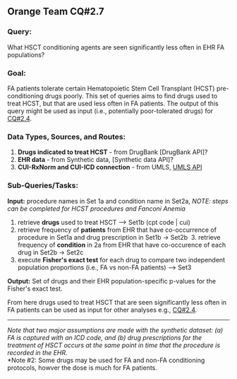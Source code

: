 ## Orange Team CQ#2.7

### Query: 
What HSCT conditioning agents are seen significantly less often in EHR FA populations?
  
### Goal:
FA patients tolerate certain Hematopoietic Stem Cell Transplant (HCST) pre-conditioning drugs poorly. This set of queries aims to find drugs used to treat HCST, but that are used less often in FA patients. The output of this query might be used as input (i.e., potentially poor-tolerated drugs) for [CQ#2.4](https://github.com/NCATS-Tangerine/cq-notebooks/tree/master/Orange_Demonstrator_2_CQs/OrangeQ2.4_Drug_Gene_Pathway).
  
### Data Types, Sources, and Routes:
1. **Drugs indicated to treat HCST** - from DrugBank [DrugBank API]?
2. **EHR data** - from Synthetic data, [Synthetic data API]? 
3. **CUI-RxNorm and CUI-ICD connection** - from UMLS, [UMLS API](https://documentation.uts.nlm.nih.gov/rest/home.html)
  
### Sub-Queries/Tasks:
   
**Input:** procedure names in Set 1a and condition name in Set2a, *NOTE: steps can be completed for HCST procedures and Fanconi Anemia*

  1. retrieve **drugs** used to treat HSCT --> Set1b (cpt code | cui)
  2. retrieve frequency of **patients** from EHR that have co-occurrence of procedure in Set1a and drug prescription in Set1b -> Set2b 
  3. retrieve frequency of **condition** in 2a from EHR that have co-occurence of each drug in Set2b -> Set2c
  4. execute **Fisher's exact test** for each drug to compare two independent population proportions (i.e., FA vs non-FA patients) --> Set3

**Output:** Set of drugs and their EHR population-specific p-values for the Fisher's exact test.
  
From here drugs used to treat HSCT that are seen significantly less often in FA patients can be used as input for other analyses e.g., [CQ#2.4](https://github.com/NCATS-Tangerine/cq-notebooks/tree/master/Orange_Demonstrator_2_CQs/OrangeQ2.4_Drug_Gene_Pathway).

--------

*Note that two major assumptions are made with the synthetic dataset: (a) FA is captured with an ICD code, and (b) drug prescriptions for the treatment of HSCT occurs at the same point in time that the procedure is recorded in the EHR.*  
*Note #2: Some drugs may be used for FA and non-FA conditioning protocols, howver the dose is much for FA patients. 

